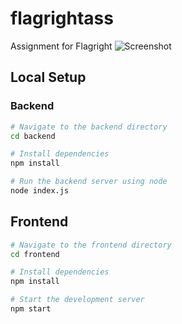 # flagrightass
Assignment for Flagright
![Screenshot](https://github.com/sumj25/flagrightass/assets/59159432/bf4fe606-e089-4af4-a0c6-029ed08d6bf1)


## Local Setup

### Backend

```bash
# Navigate to the backend directory
cd backend

# Install dependencies
npm install

# Run the backend server using node
node index.js
```

## Frontend
```bash
# Navigate to the frontend directory
cd frontend

# Install dependencies
npm install

# Start the development server
npm start
```

